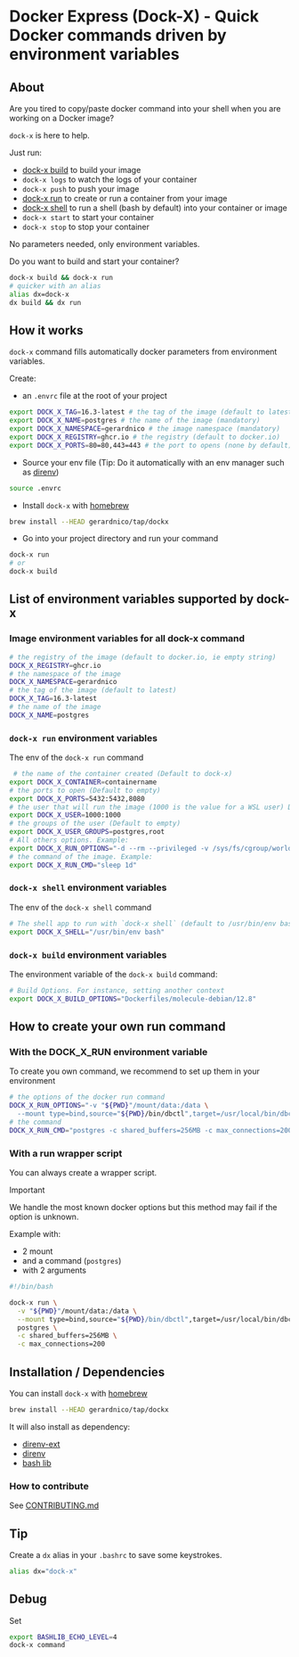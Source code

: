 # Docker Express (Dock-X) - Quick Docker commands driven by environment variables

## About

Are you tired to copy/paste docker command into your shell when
you are working on a Docker image?

`dock-x` is here to help.

Just run:

* [dock-x build](#dock-x-build-environment-variables) to build your image
* `dock-x logs` to watch the logs of your container
* `dock-x push` to push your image
* [dock-x run](#dock-x-run-environment-variables) to create or run a container from your image
* [dock-x shell](#dock-x-shell-environment-variables) to run a shell (bash by default) into your container or image
* `dock-x start` to start your container
* `dock-x stop` to stop your container

No parameters needed, only environment variables.

Do you want to build and start your container?

```bash
dock-x build && dock-x run
# quicker with an alias
alias dx=dock-x
dx build && dx run
```

## How it works

`dock-x` command fills automatically docker parameters from environment variables.

Create:

* an `.envrc` file at the root of your project

```bash
export DOCK_X_TAG=16.3-latest # the tag of the image (default to latest)
export DOCK_X_NAME=postgres # the name of the image (mandatory)
export DOCK_X_NAMESPACE=gerardnico # the image namespace (mandatory)
export DOCK_X_REGISTRY=ghcr.io # the registry (default to docker.io)
export DOCK_X_PORTS=80=80,443=443 # the port to opens (none by default)
```

* Source your env file (Tip: Do it automatically with an env manager such as [direnv](https://direnv.net/))

```bash
source .envrc
```

* Install `dock-x` with [homebrew](https://brew.sh/)

```bash
brew install --HEAD gerardnico/tap/dockx
```

* Go into your project directory and run your command

```bash
dock-x run
# or
dock-x build
```

## List of environment variables supported by dock-x

### Image environment variables for all dock-x command

```bash
# the registry of the image (default to docker.io, ie empty string) 
DOCK_X_REGISTRY=ghcr.io 
# the namespace of the image
DOCK_X_NAMESPACE=gerardnico
# the tag of the image (default to latest)
DOCK_X_TAG=16.3-latest
# the name of the image
DOCK_X_NAME=postgres
```

### `dock-x run` environment variables

The env of the `dock-x run` command

```bash
 # the name of the container created (Default to dock-x)
export DOCK_X_CONTAINER=containername
# the ports to open (Default to empty) 
export DOCK_X_PORTS=5432:5432,8080 
# the user that will run the image (1000 is the value for a WSL user) Default to empty 
export DOCK_X_USER=1000:1000 
# the groups of the user (Default to empty)
export DOCK_X_USER_GROUPS=postgres,root  
# All others options. Example:
export DOCK_X_RUN_OPTIONS="-d --rm --privileged -v /sys/fs/cgroup/world.scope:/sys/fs/cgroup:rw"
# the command of the image. Example:
export DOCK_X_RUN_CMD="sleep 1d"
```

### `dock-x shell` environment variables

The env of the `dock-x shell` command

```bash
# The shell app to run with `dock-x shell` (default to /usr/bin/env bash)
export DOCK_X_SHELL="/usr/bin/env bash"
```

### `dock-x build` environment variables

The environment variable of the `dock-x build` command:

```bash
# Build Options. For instance, setting another context
export DOCK_X_BUILD_OPTIONS="Dockerfiles/molecule-debian/12.8"
```

## How to create your own run command

### With the DOCK_X_RUN environment variable

To create you own command, we recommend to set up them in your environment

```bash
# the options of the docker run command
DOCK_X_RUN_OPTIONS="-v "${PWD}"/mount/data:/data \
  --mount type=bind,source="${PWD}/bin/dbctl",target=/usr/local/bin/dbctl"
# the command 
DOCK_X_RUN_CMD="postgres -c shared_buffers=256MB -c max_connections=200"
```

### With a run wrapper script

You can always create a wrapper script.

> [!IMPORTANT]
> We handle the most known docker options but this method may fail
> if the option is unknown.


Example with:

* 2 mount
* and a command (`postgres`)
* with 2 arguments

```bash
#!/bin/bash

dock-x run \
  -v "${PWD}"/mount/data:/data \
  --mount type=bind,source="${PWD}/bin/dbctl",target=/usr/local/bin/dbctl \
  postgres \
  -c shared_buffers=256MB \
  -c max_connections=200
```

## Installation / Dependencies

You can install `dock-x` with [homebrew](https://brew.sh/)

```bash
brew install --HEAD gerardnico/tap/dockx
```

It will also install as dependency:

* [direnv-ext](https://github.com/gerardnico/direnv-ext)
* [direnv](https://direnv.net/)
* [bash lib](https://github.com/gerardnico/bash-lib)

### How to contribute

See [CONTRIBUTING.md](.github/CONTRIBUTING.md)

## Tip

Create a `dx` alias in your `.bashrc` to save some keystrokes.

```bash
alias dx="dock-x"
```

## Debug

Set

```bash
export BASHLIB_ECHO_LEVEL=4
dock-x command
```